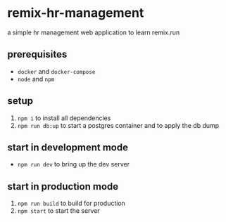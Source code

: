 # remix-hr-management
a simple hr management web application to learn remix.run

## prerequisites

- `docker` and `docker-compose`
- `node` and `npm`

## setup

1. `npm i` to install all dependencies
2. `npm run db:up` to start a postgres container and to apply the db dump

## start in development mode

- `npm run dev` to bring up the dev server

## start in production mode

1. `npm run build` to build for production
2. `npm start` to start the server